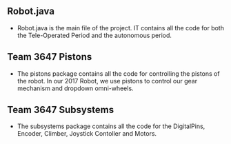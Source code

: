 ## Robot.java ##
* Robot.java is the main file of the project. IT contains all the code for both the Tele-Operated Period and the autonomous period.

## Team 3647 Pistons ##
* The pistons package contains all the code for controlling the pistons of the robot. In our 2017 Robot, we use pistons to control our gear mechanism and dropdown omni-wheels.

## Team 3647 Subsystems ##
* The subsystems package contains all the code for the DigitalPins, Encoder, Climber, Joystick Contoller and Motors.
